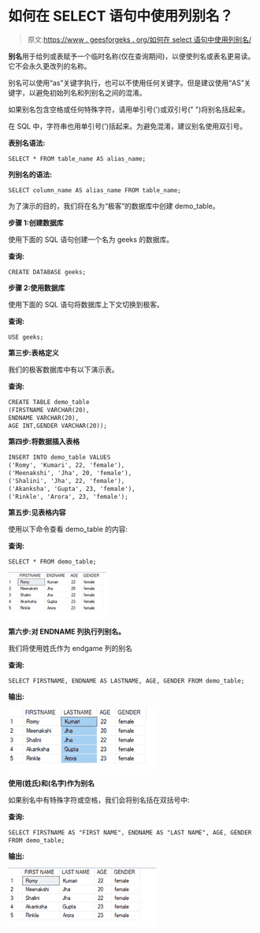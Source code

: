 # 如何在 SELECT 语句中使用列别名？

> 原文:[https://www . geesforgeks . org/如何在 select 语句中使用列别名/](https://www.geeksforgeeks.org/how-to-use-column-alias-in-select-statement/)

**别名**用于给列或表赋予一个临时名称(仅在查询期间)，以便使列名或表名更易读。它不会永久更改列的名称。

别名可以使用“as”关键字执行，也可以不使用任何关键字。但是建议使用“AS”关键字，以避免初始列名和列别名之间的混淆。

如果别名包含空格或任何特殊字符，请用单引号(')或双引号(" ")将别名括起来。

在 SQL 中，字符串也用单引号(')括起来。为避免混淆，建议别名使用双引号。

**表别名语法:**

```
SELECT * FROM table_name AS alias_name;
```

**列别名的语法:**

```
SELECT column_name AS alias_name FROM table_name;
```

为了演示的目的，我们将在名为“极客”的数据库中创建 demo_table。

**步骤 1:创建数据库**

使用下面的 SQL 语句创建一个名为 geeks 的数据库。

**查询:**

```
CREATE DATABASE geeks;
```

**步骤 2:使用数据库**

使用下面的 SQL 语句将数据库上下文切换到极客。

**查询:**

```
USE geeks;
```

**第三步:表格定义**

我们的极客数据库中有以下演示表。

**查询:**

```
CREATE TABLE demo_table
(FIRSTNAME VARCHAR(20),
ENDNAME VARCHAR(20),
AGE INT,GENDER VARCHAR(20));
```

**第四步:将数据插入表格**

```
INSERT INTO demo_table VALUES
('Romy', 'Kumari', 22, 'female'),
('Meenakshi', 'Jha', 20, 'female'),
('Shalini', 'Jha', 22, 'female'),
('Akanksha', 'Gupta', 23, 'female'),
('Rinkle', 'Arora', 23, 'female');
```

**第五步:见表格内容**

使用以下命令查看 demo_table 的内容:

**查询:**

```
SELECT * FROM demo_table;
```

![](img/1643d68d648e170e0a2ed1c7692e5336.png)

**第六步:对 ENDNAME 列执行列别名。**

我们将使用姓氏作为 endgame 列的别名

**查询:**

```
SELECT FIRSTNAME, ENDNAME AS LASTNAME, AGE, GENDER FROM demo_table;
```

**输出:**

![](img/e9129057176c96b7725ab8ff4568d229.png)

**使用(姓氏)和(名字)作为别名**

如果别名中有特殊字符或空格，我们会将别名括在双括号中:

**查询:**

```
SELECT FIRSTNAME AS "FIRST NAME", ENDNAME AS "LAST NAME", AGE, GENDER FROM demo_table;
```

**输出:**

![](img/5428f33b61d7099df84ffa7a7704adf8.png)